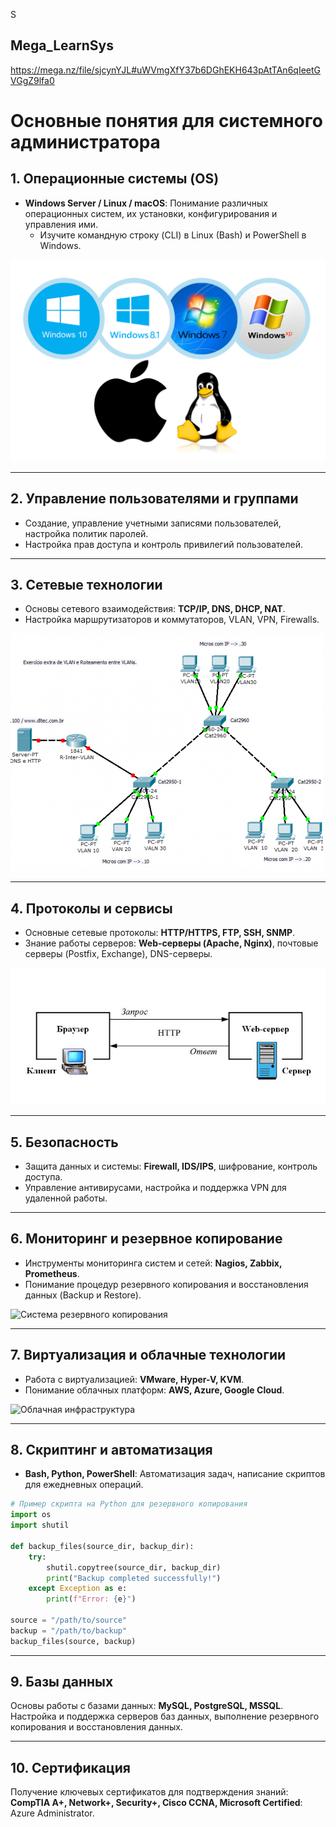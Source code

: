 S
## Mega_LearnSys
https://mega.nz/file/sjcynYJL#uWVmgXfY37b6DGhEKH643pAtTAn6qIeetGVGgZ9lfa0

# Основные понятия для системного администратора

## 1. Операционные системы (OS)
- **Windows Server / Linux / macOS**: Понимание различных операционных систем, их установки, конфигурирования и управления ими.
  - Изучите командную строку (CLI) в Linux (Bash) и PowerShell в Windows.
  
![Архитектура ОС](logo.png)

---

## 2. Управление пользователями и группами
- Создание, управление учетными записями пользователей, настройка политик паролей.
- Настройка прав доступа и контроль привилегий пользователей.

---

## 3. Сетевые технологии
- Основы сетевого взаимодействия: **TCP/IP, DNS, DHCP, NAT**.
- Настройка маршрутизаторов и коммутаторов, VLAN, VPN, Firewalls.

![Схема сети с VLAN](sxema-500x380.png)

---

## 4. Протоколы и сервисы
- Основные сетевые протоколы: **HTTP/HTTPS, FTP, SSH, SNMP**.
- Знание работы серверов: **Web-серверы (Apache, Nginx)**, почтовые серверы (Postfix, Exchange), DNS-серверы.

![Работа веб-сервера](image006.png)

---

## 5. Безопасность
- Защита данных и системы: **Firewall, IDS/IPS**, шифрование, контроль доступа.
- Управление антивирусами, настройка и поддержка VPN для удаленной работы.

---

## 6. Мониторинг и резервное копирование
- Инструменты мониторинга систем и сетей: **Nagios, Zabbix, Prometheus**.
- Понимание процедур резервного копирования и восстановления данных (Backup и Restore).

![Система резервного копирования](path/to/backup_image.jpg)

---

## 7. Виртуализация и облачные технологии
- Работа с виртуализацией: **VMware, Hyper-V, KVM**.
- Понимание облачных платформ: **AWS, Azure, Google Cloud**.

![Облачная инфраструктура](path/to/cloud_image.jpg)

---

## 8. Скриптинг и автоматизация
- **Bash, Python, PowerShell**: Автоматизация задач, написание скриптов для ежедневных операций.

```python
# Пример скрипта на Python для резервного копирования
import os
import shutil

def backup_files(source_dir, backup_dir):
    try:
        shutil.copytree(source_dir, backup_dir)
        print("Backup completed successfully!")
    except Exception as e:
        print(f"Error: {e}")

source = "/path/to/source"
backup = "/path/to/backup"
backup_files(source, backup)
```
---

## 9. Базы данных
Основы работы с базами данных: **MySQL, PostgreSQL, MSSQL**.
Настройка и поддержка серверов баз данных, выполнение резервного копирования и восстановления данных.

---

## 10. Сертификация
Получение ключевых сертификатов для подтверждения знаний:
**CompTIA A+, Network+, Security+, Cisco CCNA, Microsoft Certified**: Azure Administrator.



